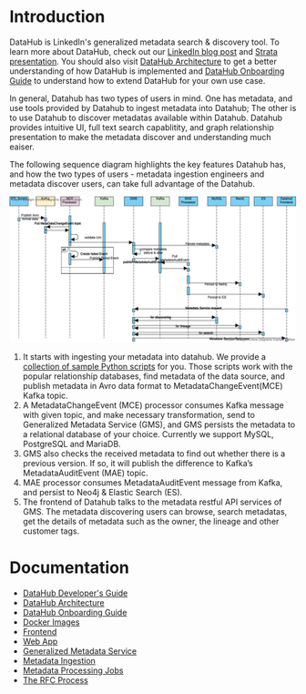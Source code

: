 # Introduction

DataHub is LinkedIn's generalized metadata search & discovery tool. To learn more about DataHub, check out our 
[LinkedIn blog post](https://engineering.linkedin.com/blog/2019/data-hub) and [Strata presentation](https://speakerdeck.com/shirshanka/the-evolution-of-metadata-linkedins-journey-strata-nyc-2019). You should also visit [DataHub Architecture](architecture/architecture.md) to get a better understanding of how DataHub is implemented and [DataHub Onboarding Guide](how/entity-onboarding.md) to understand how to extend DataHub for your own use case.

In general, Datahub has two types of users in mind. One has metadata, and use tools provided by Datahub to ingest metadata into Datahub;  The other is to use Datahub to discover metadatas available within Datahub. Datahub provides intuitive UI, full text search capablitity, and graph relationship presentation to make the metadata discover and understanding much eaiser. 

The following sequence diagram highlights the key features Datahub has, and how the two types of users - metadata ingestion engineers and metadata discover users, can take full advantage of the Datahub.

![datahub-sequence-diagram](imgs/datahub-sequence-diagram.png)
1. It starts with ingesting your metadata into datahub. We provide a [collection of sample Python scripts](https://github.com/linkedin/datahub/tree/master/metadata-ingestion) for you. Those scripts work with the popular relationship databases, find metadata of the data source, and publish metadata in Avro data format to MetadataChangeEvent(MCE) Kafka topic.
2. A MetadataChangeEvent (MCE) processor consumes Kafka message with given topic, and make necessary transformation, send to Generalized Metadata Service (GMS), and GMS persists the metadata to a relational database of your choice. Currently we support MySQL, PostgreSQL and MariaDB.
3. GMS also checks the received metadata to find out whether there is a previous version. If so, it will publish the difference to Kafka’s MetadataAuditEvent (MAE) topic.
4. MAE processor consumes MetadataAuditEvent message from Kafka, and persist to Neo4j & Elastic Search (ES).
5. The frontend of Datahub talks to the metadata restful API services of GMS. The metadata discovering users can browse, search metadatas, get the details of metadata such as the owner, the lineage and other customer tags. 


# Documentation
* [DataHub Developer's Guide](developers.md)
* [DataHub Architecture](architecture/architecture.md)
* [DataHub Onboarding Guide](how/entity-onboarding.md)
* [Docker Images](https://github.com/linkedin/datahub/tree/master/docker)
* [Frontend](https://github.com/linkedin/datahub/tree/master/datahub-frontend)
* [Web App](https://github.com/linkedin/datahub/tree/master/datahub-web)
* [Generalized Metadata Service](https://github.com/linkedin/datahub/tree/master/gms)
* [Metadata Ingestion](https://github.com/linkedin/datahub/tree/master/metadata-ingestion)
* [Metadata Processing Jobs](https://github.com/linkedin/datahub/tree/master/metadata-jobs)
* [The RFC Process](rfc.md)

